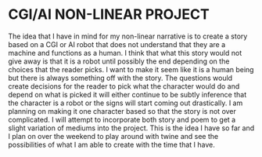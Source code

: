 # CGI/AI NON-LINEAR PROJECT
The idea that I have in mind for my non-linear narrative is to create a story based on a CGI or AI robot that does not understand that they are a machine and functions as a human. I think that what this story would not give away is that it is a robot until possibly the end depending on the choices that the reader picks. I want to make it seem like it is a human being but there is always something off with the story. The questions would create decisions for the reader to pick what the character would do and depend on what is picked it will either continue to be subtly inference that the character is a robot or the signs will start coming out drastically. I am planning on making it one character based so that the story is not over complicated. I will attempt to incorporate both story and poem to get a slight variation of mediums into the project. This is the idea I have so far and I plan on over the weekend to play around with twine and see the possibilities of what I am able to create with the time that I have. 
